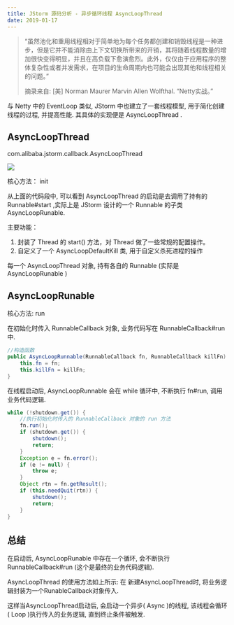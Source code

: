 ```yaml
---
title: JStorm 源码分析 - 异步循环线程 AsyncLoopThread
date: 2019-01-17
---
```


> “虽然池化和重用线程相对于简单地为每个任务都创建和销毁线程是一种进步，但是它并不能消除由上下文切换所带来的开销，其将随着线程数量的增加很快变得明显，并且在高负载下愈演愈烈。此外，仅仅由于应用程序的整体复杂性或者并发需求，在项目的生命周期内也可能会出现其他和线程相关的问题。”
>
> 摘录来自: [美] Norman Maurer Marvin Allen Wolfthal. “Netty实战。” 

与 Netty 中的 EventLoop 类似, JStorm 中也建立了一套线程模型, 用于简化创建线程的过程, 并提高性能. 其具体的实现便是 AsyncLoopThread .

## AsyncLoopThread

com.alibaba.jstorm.callback.AsyncLoopThread

![](https://ws1.sinaimg.cn/large/006tNc79ly1fz9q4g0nmjj31dk0om75n.jpg)

核心方法： init

从上面的代码段中, 可以看到 AsyncLoopThread 的启动是去调用了持有的 Runnable#start ,实际上是 JStorm 设计的一个 Runnable 的子类 AsyncLoopRunable.

主要功能：

1. 封装了 Thread 的 start() 方法，对 Thread 做了一些常规的配置操作。
2. 自定义了一个 AsyncLoopDefaultKill 类, 用于自定义杀死进程的操作

每一个 AsyncLoopThread 对象, 持有各自的 Runnable (实际是 AsyncLoopRunable )

## AsyncLoopRunable

核心方法: run

在初始化时传入 RunnableCallback 对象, 业务代码写在 RunnableCallback#run 中.

```java
//构造函数
public AsyncLoopRunnable(RunnableCallback fn, RunnableCallback killFn) {
    this.fn = fn;
    this.killFn = killFn;
}
```

在线程启动后, AsyncLoopRunnable 会在 while 循环中, 不断执行 fn#run, 调用业务代码逻辑.

```java
while (!shutdown.get()) {
    //执行初始化时传入的 RunnableCallback 对象的 run 方法
    fn.run();
    if (shutdown.get()) {
        shutdown();
        return;
    }
    Exception e = fn.error();
    if (e != null) {
        throw e;
    }
    Object rtn = fn.getResult();
    if (this.needQuit(rtn)) {
        shutdown();
        return;
    }
}
```

## 总结


在启动后, AsyncLoopRunable 中存在一个循环, 会不断执行 RunnableCallback#run (这个是最终的业务代码逻辑).

AsyncLoopThread 的使用方法如上所示: 在 新建AsyncLoopThread时, 将业务逻辑封装为一个RunableCallback对象传入.

这样当AsyncLoopThread启动后, 会启动一个异步( Async )的线程, 该线程会循环( Loop )执行传入的业务逻辑, 直到终止条件被触发.
